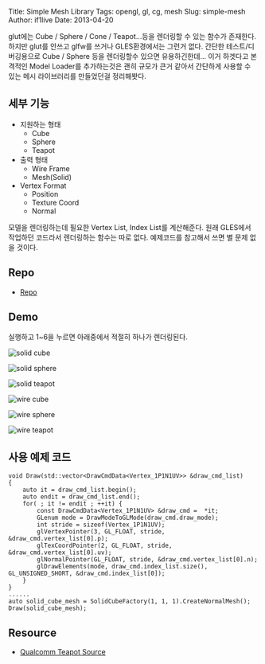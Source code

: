 Title: Simple Mesh Library
Tags: opengl, gl, cg, mesh
Slug: simple-mesh
Author: if1live
Date: 2013-04-20

glut에는 Cube / Sphere / Cone / Teapot...등을 렌더링할 수 있는 함수가 존재한다. 하지만 glut를 안쓰고 glfw를 쓰거나 GLES환경에서는 그런거 없다. 간단한 테스트/디버깅용으로 Cube / Sphere 등을 렌더링할수 있으면 유용하긴한데... 이거 하겟다고 본격적인 Model Loader를 추가하는것은 괜히 규모가 큰거 같아서 간단하게 사용할 수 있는 메시 라이브러리를 만들었던걸 정리해봣다.

## 세부 기능

* 지원하는 형태
    * Cube
	* Sphere
	* Teapot
* 출력 형태
    * Wire Frame
	* Mesh(Solid)
* Vertex Format
    * Position
	* Texture Coord
	* Normal

모델을 렌더링하는데 필요한 Vertex List, Index List를 계산해준다. 원래 GLES에서 작업하던 코드라서 렌더링하는 함수는 따로 없다. 예제코드를 참고해서 쓰면 별 문제 없을 것이다.

## Repo

* [Repo][repo]

## Demo

실행하고 1~6을 누르면 아래중에서 적절히 하나가 렌더링된다.

![solid cube]({filename}../static/simple-mesh/solid_cube.png)

![solid sphere]({filename}../static/simple-mesh/solid_sphere.png)

![solid teapot]({filename}../static/simple-mesh/solid_teapot.png)

![wire cube]({filename}../static/simple-mesh/wire_cube.png)

![wire sphere]({filename}../static/simple-mesh/wire_sphere.png)

![wire teapot]({filename}../static/simple-mesh/wire_teapot.png)

## 사용 예제 코드

```
void Draw(std::vector<DrawCmdData<Vertex_1P1N1UV>> &draw_cmd_list)
{
	auto it = draw_cmd_list.begin();
	auto endit = draw_cmd_list.end();
	for( ; it != endit ; ++it) {
		const DrawCmdData<Vertex_1P1N1UV> &draw_cmd =  *it;
		GLenum mode = DrawModeToGLMode(draw_cmd.draw_mode);
		int stride = sizeof(Vertex_1P1N1UV);
		glVertexPointer(3, GL_FLOAT, stride, &draw_cmd.vertex_list[0].p);
		glTexCoordPointer(2, GL_FLOAT, stride, &draw_cmd.vertex_list[0].uv);
		glNormalPointer(GL_FLOAT, stride, &draw_cmd.vertex_list[0].n);
		glDrawElements(mode, draw_cmd.index_list.size(), GL_UNSIGNED_SHORT, &draw_cmd.index_list[0]);
	}
}
......
auto solid_cube_mesh = SolidCubeFactory(1, 1, 1).CreateNormalMesh();
Draw(solid_cube_mesh);
```

## Resource
* [Qualcomm Teapot Source][teapot_data]

[repo]: https://github.com/if1live/libsora.so-src/tree/master/simple_mesh
[teapot_data]: https://code.google.com/p/virtualwimbledonpro/source/browse/jni/Teapot.h?r=9448d1cb72c71b4addf77c4afcce6fa6f671fd2e
